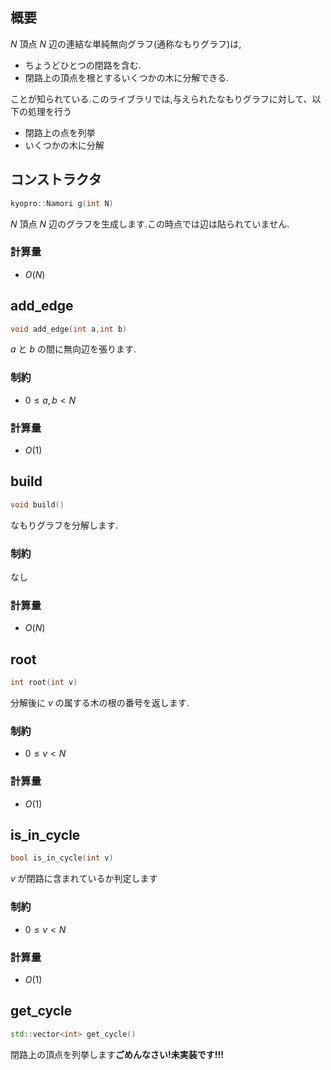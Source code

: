 ## 概要
$N$ 頂点 $N$ 辺の連結な単純無向グラフ(通称なもりグラフ)は,
- ちょうどひとつの閉路を含む.
- 閉路上の頂点を根とするいくつかの木に分解できる.

ことが知られている.このライブラリでは,与えられたなもりグラフに対して、以下の処理を行う
- 閉路上の点を列挙
- いくつかの木に分解

## コンストラクタ
```cpp
kyopro::Namori g(int N)
```
$N$ 頂点 $N$ 辺のグラフを生成します.この時点では辺は貼られていません.

### 計算量
- $O(N)$

## add_edge
```cpp
void add_edge(int a,int b)
```
$a$ と $b$ の間に無向辺を張ります.

### 制約
- $0 \leq a,b \lt N$

### 計算量
- $O(1)$

## build
```cpp
void build()
```
なもりグラフを分解します.

### 制約
なし

### 計算量
- $O(N)$

## root
```cpp
int root(int v)
```

分解後に $v$ の属する木の根の番号を返します.
### 制約
- $0 \leq v \lt N$

### 計算量
- $O(1)$

## is_in_cycle
```cpp
bool is_in_cycle(int v)
```
$v$ が閉路に含まれているか判定します

### 制約
- $0 \leq v \lt N$

### 計算量
- $O(1)$

## get_cycle
```cpp
std::vector<int> get_cycle()
```
閉路上の頂点を列挙します**ごめんなさい!未実装です!!!**
